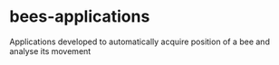 # bees-applications
Applications developed to automatically acquire position of a bee and analyse its movement

